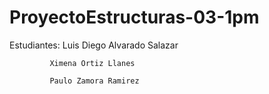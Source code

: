 # ProyectoEstructuras-03-1pm
Estudiantes: Luis Diego Alvarado Salazar

             Ximena Ortiz Llanes
             
             Paulo Zamora Ramirez
             
